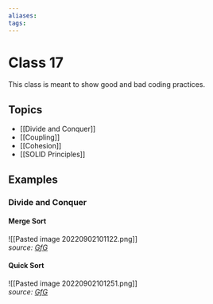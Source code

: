 ```yaml
---
aliases: 
tags: 
---
```

# Class 17
This class is meant to show good and bad coding practices.

## Topics
- [[Divide and Conquer]]
- [[Coupling]]
- [[Cohesion]]
- [[SOLID Principles]]

## Examples
### Divide and Conquer
#### Merge Sort
![[Pasted image 20220902101122.png]]  
*source: [GfG](www.geeksforgeeks.org)*

#### Quick Sort
![[Pasted image 20220902101251.png]]  
*source: [GfG](www.geeksforgeeks.org)*
